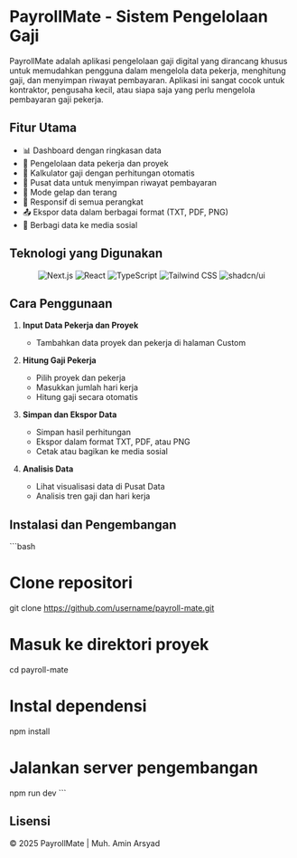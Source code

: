 # PayrollMate - Sistem Pengelolaan Gaji

PayrollMate adalah aplikasi pengelolaan gaji digital yang dirancang khusus untuk memudahkan pengguna dalam mengelola data pekerja, menghitung gaji, dan menyimpan riwayat pembayaran. Aplikasi ini sangat cocok untuk kontraktor, pengusaha kecil, atau siapa saja yang perlu mengelola pembayaran gaji pekerja.

## Fitur Utama

- 📊 Dashboard dengan ringkasan data
- 👷 Pengelolaan data pekerja dan proyek
- 🧮 Kalkulator gaji dengan perhitungan otomatis
- 💾 Pusat data untuk menyimpan riwayat pembayaran
- 🌙 Mode gelap dan terang
- 📱 Responsif di semua perangkat
- 📤 Ekspor data dalam berbagai format (TXT, PDF, PNG)
- 📲 Berbagi data ke media sosial

## Teknologi yang Digunakan

<div align="center">
  <img src="https://img.shields.io/badge/Next.js-000000?style=for-the-badge&logo=next.js&logoColor=white" alt="Next.js" />
  <img src="https://img.shields.io/badge/React-61DAFB?style=for-the-badge&logo=react&logoColor=black" alt="React" />
  <img src="https://img.shields.io/badge/TypeScript-3178C6?style=for-the-badge&logo=typescript&logoColor=white" alt="TypeScript" />
  <img src="https://img.shields.io/badge/Tailwind_CSS-38B2AC?style=for-the-badge&logo=tailwind-css&logoColor=white" alt="Tailwind CSS" />
  <img src="https://img.shields.io/badge/shadcn/ui-000000?style=for-the-badge&logo=shadcnui&logoColor=white" alt="shadcn/ui" />
</div>

## Cara Penggunaan

1. **Input Data Pekerja dan Proyek**
   - Tambahkan data proyek dan pekerja di halaman Custom

2. **Hitung Gaji Pekerja**
   - Pilih proyek dan pekerja
   - Masukkan jumlah hari kerja
   - Hitung gaji secara otomatis

3. **Simpan dan Ekspor Data**
   - Simpan hasil perhitungan
   - Ekspor dalam format TXT, PDF, atau PNG
   - Cetak atau bagikan ke media sosial

4. **Analisis Data**
   - Lihat visualisasi data di Pusat Data
   - Analisis tren gaji dan hari kerja

## Instalasi dan Pengembangan

\`\`\`bash
# Clone repositori
git clone https://github.com/username/payroll-mate.git

# Masuk ke direktori proyek
cd payroll-mate

# Instal dependensi
npm install

# Jalankan server pengembangan
npm run dev
\`\`\`

## Lisensi

© 2025 PayrollMate | Muh. Amin Arsyad
